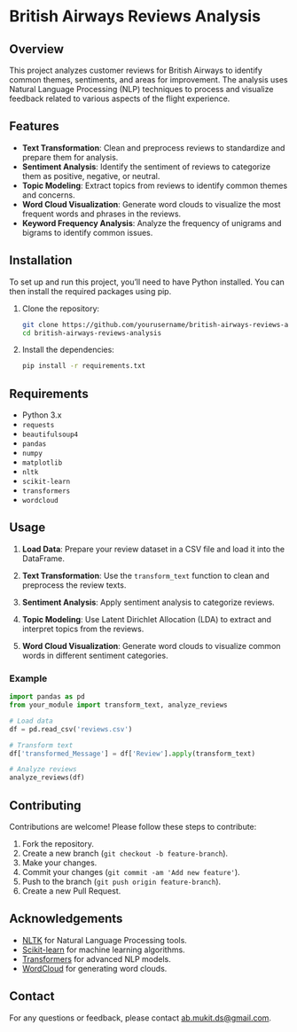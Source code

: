 # British Airways Reviews Analysis

## Overview

This project analyzes customer reviews for British Airways to identify common themes, sentiments, and areas for improvement. The analysis uses Natural Language Processing (NLP) techniques to process and visualize feedback related to various aspects of the flight experience.

## Features

- **Text Transformation**: Clean and preprocess reviews to standardize and prepare them for analysis.
- **Sentiment Analysis**: Identify the sentiment of reviews to categorize them as positive, negative, or neutral.
- **Topic Modeling**: Extract topics from reviews to identify common themes and concerns.
- **Word Cloud Visualization**: Generate word clouds to visualize the most frequent words and phrases in the reviews.
- **Keyword Frequency Analysis**: Analyze the frequency of unigrams and bigrams to identify common issues.

## Installation

To set up and run this project, you’ll need to have Python installed. You can then install the required packages using pip. 

1. Clone the repository:
    ```bash
    git clone https://github.com/yourusername/british-airways-reviews-analysis.git
    cd british-airways-reviews-analysis
    ```

2. Install the dependencies:
    ```bash
    pip install -r requirements.txt
    ```

## Requirements

- Python 3.x
- `requests`
- `beautifulsoup4`
- `pandas`
- `numpy`
- `matplotlib`
- `nltk`
- `scikit-learn`
- `transformers`
- `wordcloud`

## Usage

1. **Load Data**: Prepare your review dataset in a CSV file and load it into the DataFrame.

2. **Text Transformation**: Use the `transform_text` function to clean and preprocess the review texts.

3. **Sentiment Analysis**: Apply sentiment analysis to categorize reviews.

4. **Topic Modeling**: Use Latent Dirichlet Allocation (LDA) to extract and interpret topics from the reviews.

5. **Word Cloud Visualization**: Generate word clouds to visualize common words in different sentiment categories.

### Example

```python
import pandas as pd
from your_module import transform_text, analyze_reviews

# Load data
df = pd.read_csv('reviews.csv')

# Transform text
df['transformed_Message'] = df['Review'].apply(transform_text)

# Analyze reviews
analyze_reviews(df)
```

## Contributing

Contributions are welcome! Please follow these steps to contribute:

1. Fork the repository.
2. Create a new branch (`git checkout -b feature-branch`).
3. Make your changes.
4. Commit your changes (`git commit -am 'Add new feature'`).
5. Push to the branch (`git push origin feature-branch`).
6. Create a new Pull Request.


## Acknowledgements

- [NLTK](https://www.nltk.org/) for Natural Language Processing tools.
- [Scikit-learn](https://scikit-learn.org/) for machine learning algorithms.
- [Transformers](https://huggingface.co/transformers/) for advanced NLP models.
- [WordCloud](https://github.com/amueller/word_cloud) for generating word clouds.

## Contact

For any questions or feedback, please contact [ab.mukit.ds@gmail.com](mailto:ab.mukit.ds@gmail.com).
